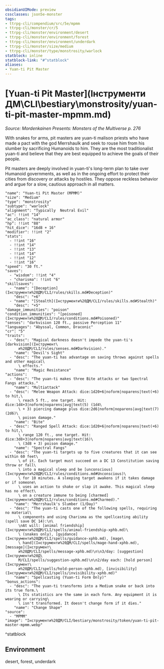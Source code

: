 ```yaml
---
obsidianUIMode: preview
cssclasses: json5e-monster
tags:
- ttrpg-cli/compendium/src/5e/mpmm
- ttrpg-cli/monster/cr/5
- ttrpg-cli/monster/environment/desert
- ttrpg-cli/monster/environment/forest
- ttrpg-cli/monster/environment/underdark
- ttrpg-cli/monster/size/medium
- ttrpg-cli/monster/type/monstrosity/warlock
statblock: inline
statblock-link: "#^statblock"
aliases:
- Yuan-ti Pit Master
---
```

# [Yuan-ti Pit Master](Інструменти ДМ\CLI\bestiary\monstrosity/yuan-ti-pit-master-mpmm.md)
*Source: Mordenkainen Presents: Monsters of the Multiverse p. 276*  

With snakes for arms, pit masters are yuan-ti malison priests who have made a pact with the god Merrshaulk and seek to rouse him from his slumber by sacrificing Humanoids to him. They are the most traditionalist yuan-ti and believe that they are best equipped to achieve the goals of their people.

Pit masters are deeply involved in yuan-ti's long-term plan to take over Humanoid governments, as well as in the ongoing effort to protect their cities from discovery or attacks by hostiles. They oppose reckless behavior and argue for a slow, cautious approach in all matters.

```statblock
"name": "Yuan-ti Pit Master (MPMM)"
"size": "Medium"
"type": "monstrosity"
"subtype": "warlock"
"alignment": "Typically  Neutral Evil"
"ac": !!int "14"
"ac_class": "natural armor"
"hp": !!int "88"
"hit_dice": "16d8 + 16"
"modifier": !!int "2"
"stats":
  - !!int "16"
  - !!int "14"
  - !!int "13"
  - !!int "14"
  - !!int "12"
  - !!int "16"
"speed": "30 ft."
"saves":
  - "wisdom": !!int "4"
  - "charisma": !!int "6"
"skillsaves":
  - "name": "[Deception](Інструменти%20ДМ/CLI/rules/skills.md#Deception)"
    "desc": "+6"
  - "name": "[Stealth](Інструменти%20ДМ/CLI/rules/skills.md#Stealth)"
    "desc": "+5"
"damage_immunities": "poison"
"condition_immunities": "[poisoned](Інструменти%20ДМ/CLI/rules/conditions.md#Poisoned)"
"senses": "darkvision 120 ft., passive Perception 11"
"languages": "Abyssal, Common, Draconic"
"cr": "5"
"traits":
  - "desc": "Magical darkness doesn't impede the yuan-ti's [darkvision](Інструмент\
      и%20ДМ/CLI/rules/senses.md#Darkvision)."
    "name": "Devil's Sight"
  - "desc": "The yuan-ti has advantage on saving throws against spells and other magical\
      \ effects."
    "name": "Magic Resistance"
"actions":
  - "desc": "The yuan-ti makes three Bite attacks or two Spectral Fangs attacks."
    "name": "Multiattack"
  - "desc": "Melee Weapon Attack: dice:1d20+6|noform|noparens|text(+6) to hit,\
      \ reach 5 ft., one target. Hit: dice:1d4+3|noform|noparens|avg|text(5) (1d4\
      \ + 3) piercing damage plus dice:2d6|noform|noparens|avg|text(7) (2d6)\
      \ poison damage."
    "name": "Bite"
  - "desc": "Ranged Spell Attack: dice:1d20+6|noform|noparens|text(+6) to hit,\
      \ range 120 ft., one target. Hit: dice:3d8+3|noform|noparens|avg|text(16)\
      \ (3d8 + 3) poison damage."
    "name": "Spectral Fangs"
  - "desc": "The yuan-ti targets up to five creatures that it can see within 60 feet\
      \ of it. Each target must succeed on a DC 13 Constitution saving throw or fall\
      \ into a magical sleep and be [unconscious](Інструменти%20ДМ/CLI/rules/conditions.md#Unconscious)\
      \ for 10 minutes. A sleeping target awakens if it takes damage or if someone\
      \ uses an action to shake or slap it awake. This magical sleep has no effect\
      \ on a creature immune to being [charmed](Інструменти%20ДМ/CLI/rules/conditions.md#Charmed)."
    "name": "Merrshaulk's Slumber (1/Day)"
  - "desc": "The yuan-ti casts one of the following spells, requiring no material\
      \ components and using Charisma as the spellcasting ability (spell save DC 14):\n\
      \nAt will: [animal friendship](Інструменти%20ДМ/CLI/spells/animal-friendship-xphb.md)\
      \ (snakes only), [guidance](Інструменти%20ДМ/CLI/spells/guidance-xphb.md), [mage\
      \ hand](Інструменти%20ДМ/CLI/spells/mage-hand-xphb.md), [message](Інструмент\
      и%20ДМ/CLI/spells/message-xphb.md)\n\n3/day: [suggestion](Інструменти%20Д\
      М/CLI/spells/suggestion-xphb.md)\n\n2/day each: [hold person](Інструмент\
      и%20ДМ/CLI/spells/hold-person-xphb.md), [invisibility](Інструменти%20ДМ/CLI/spells/invisibility-xphb.md)"
    "name": "Spellcasting (Yuan-ti Form Only)"
"bonus_actions":
  - "desc": "The yuan-ti transforms into a Medium snake or back into its true form.\
      \ Its statistics are the same in each form. Any equipment it is wearing or carrying\
      \ isn't transformed. It doesn't change form if it dies."
    "name": "Change Shape"
"source":
  - "MPMM"
"image": "Інструменти%20ДМ/CLI/bestiary/monstrosity/token/yuan-ti-pit-master-mpmm.webp"
```
^statblock

## Environment

desert, forest, underdark